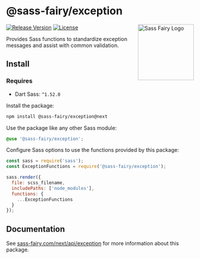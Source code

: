 # @sass-fairy/exception

<a href="https://sass-fairy.com/"><img src="https://sass-fairy.com/img/logo.svg" alt="Sass Fairy Logo" width="150" align="right" /></a>

[![Release Version](https://img.shields.io/npm/v/@sass-fairy/exception/next.svg)](https://www.npmjs.com/package/@sass-fairy/exception/v/next)
[![License](https://img.shields.io/badge/License-MIT-blue.svg)](https://opensource.org/licenses/MIT)

Provides Sass functions to standardize exception messages and assist with common validation.

## Install

### Requires

* Dart Sass: `^1.52.0`

Install the package:

```bash
npm install @sass-fairy/exception@next
```

Use the package like any other Sass module:

```scss
@use '@sass-fairy/exception';
```

Configure Sass options to use the functions provided by this package:

```js
const sass = require('sass');
const ExceptionFunctions = require('@sass-fairy/exception');

sass.render({
  file: scss_filename,
  includePaths: ['node_modules'],
  functions: {
    ...ExceptionFunctions
  }
});
```


## Documentation

See [sass-fairy.com/next/api/exception](http://sass-fairy.com/next/api/exception) for more information about this package.
